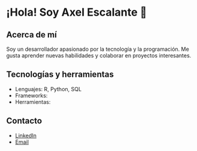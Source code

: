 # ¡Hola! Soy Axel Escalante 👋

## Acerca de mí
Soy un desarrollador apasionado por la tecnología y la programación. Me gusta aprender nuevas habilidades y colaborar en proyectos interesantes.

## Tecnologías y herramientas
- Lenguajes: R, Python, SQL
- Frameworks: 
- Herramientas: 

## Contacto
- [LinkedIn](https://www.linkedin.com/in/axelescalante0)
- [Email](axelescalnte0@gmail.com)
